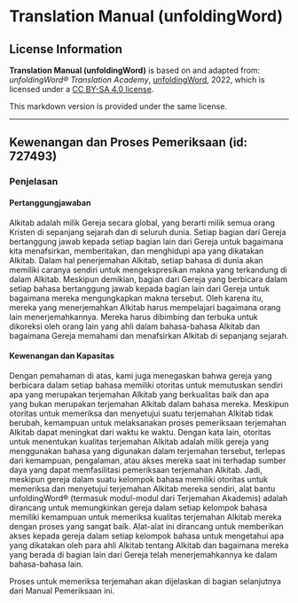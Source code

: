 # Translation Manual (unfoldingWord)

## License Information

**Translation Manual (unfoldingWord)** is based on and adapted from: _unfoldingWord® Translation Academy_, [unfoldingWord](https://unfoldingword.org/utw), 2022, which is licensed under a [CC BY-SA 4.0 license](https://creativecommons.org/licenses/by-sa/4.0/legalcode.en).

This markdown version is provided under the same license.



--------------------------------

## Kewenangan dan Proses Pemeriksaan (id: 727493)

### Penjelasan

#### Pertanggungjawaban

Alkitab adalah milik Gereja secara global, yang berarti milik semua orang Kristen di sepanjang sejarah dan di seluruh dunia. Setiap bagian dari Gereja bertanggung jawab kepada setiap bagian lain dari Gereja untuk bagaimana kita menafsirkan, memberitakan, dan menghidupi apa yang dikatakan Alkitab. Dalam hal penerjemahan Alkitab, setiap bahasa di dunia akan memiliki caranya sendiri untuk mengekspresikan makna yang terkandung di dalam Alkitab. Meskipun demikian, bagian dari Gereja yang berbicara dalam setiap bahasa bertanggung jawab kepada bagian lain dari Gereja untuk bagaimana mereka mengungkapkan makna tersebut. Oleh karena itu, mereka yang menerjemahkan Alkitab harus mempelajari bagaimana orang lain menerjemahkannya. Mereka harus dibimbing dan terbuka untuk dikoreksi oleh orang lain yang ahli dalam bahasa\-bahasa Alkitab dan bagaimana Gereja memahami dan menafsirkan Alkitab di sepanjang sejarah.

#### Kewenangan dan Kapasitas

Dengan pemahaman di atas, kami juga menegaskan bahwa gereja yang berbicara dalam setiap bahasa memiliki otoritas untuk memutuskan sendiri apa yang merupakan terjemahan Alkitab yang berkualitas baik dan apa yang bukan merupakan terjemahan Alkitab dalam bahasa mereka. Meskipun otoritas untuk memeriksa dan menyetujui suatu terjemahan Alkitab tidak berubah, kemampuan untuk melaksanakan proses pemeriksaan terjemahan Alkitab dapat meningkat dari waktu ke waktu. Dengan kata lain, otoritas untuk menentukan kualitas terjemahan Alkitab adalah milik gereja yang menggunakan bahasa yang digunakan dalam terjemahan tersebut, terlepas dari kemampuan, pengalaman, atau akses mereka saat ini terhadap sumber daya yang dapat memfasilitasi pemeriksaan terjemahan Alkitab. Jadi, meskipun gereja dalam suatu kelompok bahasa memiliki otoritas untuk memeriksa dan menyetujui terjemahan Alkitab mereka sendiri, alat bantu unfoldingWord® (termasuk modul\-modul dari Terjemahan Akademis) adalah dirancang untuk memungkinkan gereja dalam setiap kelompok bahasa memiliki kemampuan untuk memeriksa kualitas terjemahan Alkitab mereka dengan proses yang sangat baik. Alat\-alat ini dirancang untuk memberikan akses kepada gereja dalam setiap kelompok bahasa untuk mengetahui apa yang dikatakan oleh para ahli Alkitab tentang Alkitab dan bagaimana mereka yang berada di bagian lain dari Gereja telah menerjemahkannya ke dalam bahasa\-bahasa lain.

Proses untuk memeriksa terjemahan akan dijelaskan di bagian selanjutnya dari Manual Pemeriksaan ini.


